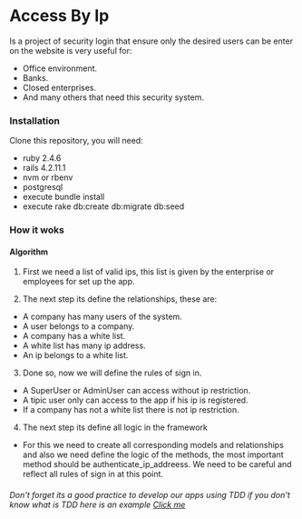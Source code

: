 # Access By Ip
Is a project of security login that ensure only the desired users can be enter on the website is very useful for:
* Office environment.
* Banks.
* Closed enterprises.
* And many others that need this security system.

### Installation
Clone this repository, you will need:
* ruby 2.4.6
* rails 4.2.11.1
* nvm or rbenv
* postgresql
* execute bundle install
* execute rake db:create db:migrate db:seed

### How it woks
#### Algorithm
1) First we need a list of valid ips, this list is given by the enterprise or employees for set up the app.

2) The next step its define the relationships, these are:
* A company has many users of the system.
* A user belongs to a company.
* A company has a white list.
* A white list has many ip address.
* An ip belongs to a white list.

3) Done so, now we will define the rules of sign in.
* A SuperUser or AdminUser can access without ip restriction.
* A tipic user only can access to the app if his ip is registered.
* If a company has not a white list there is not ip restriction.

4) The next step its define all logic in the framework

* For this we need to create all corresponding models and relationships
and also we need define the logic of the methods, the most important method should be authenticate_ip_addreess. We need to be careful and reflect all rules of sign in at this point.

 ###### Don't forget its a good practice to develop our apps using TDD if you don't know what is TDD here is an example [Click me](https://wdi-sg.github.io/gitbook-2018/06-ruby-rails/ruby-tdd/readme.html)